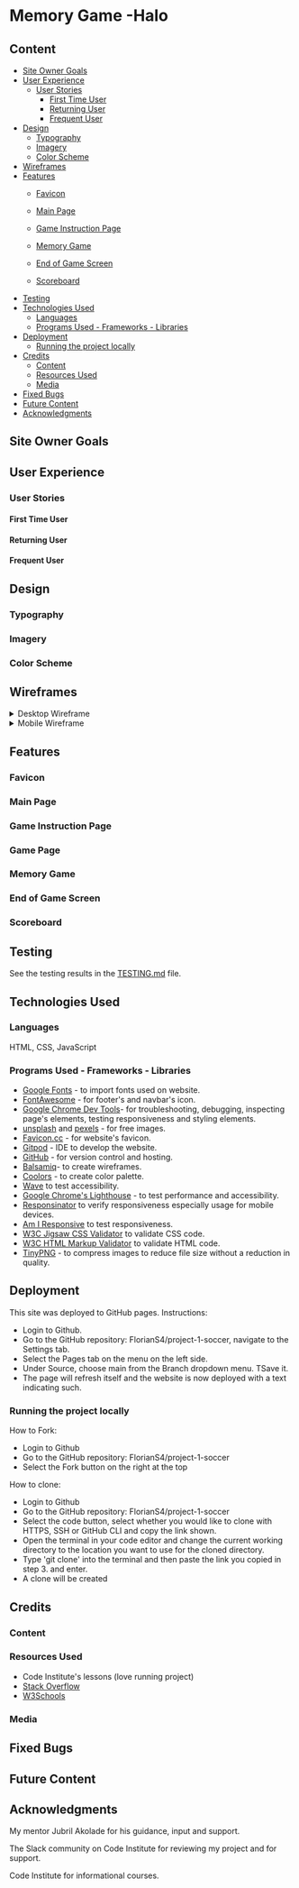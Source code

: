 # Memory Game -Halo

## Content
- [Site Owner Goals](#site-owner-goals)
- [User Experience](#user-experience)
    - [User Stories](#user-stories)
        - [First Time User](#first-time-user)
        - [Returning User](#returning-user)
        - [Frequent User](#frequent-user)
- [Design](#design)
    - [Typography](#typography)
    - [Imagery](#imagery)
    - [Color Scheme](#color-scheme)
- [Wireframes](#wireframes)
- [Features](#features)
    - [Favicon](#favicon)



    - [Main Page](#main-page)
    - [Game Instruction Page](#game-instruction-page)
    - [Memory Game](#memory-game)
    - [End of Game Screen](#end-of-game-screen)
    - [Scoreboard](#scoreboard)
- [Testing](#testing)
- [Technologies Used](#technologies-used)
    - [Languages](#languages)
    - [Programs Used - Frameworks - Libraries](#programs-used---frameworks---libraries)
- [Deployment](#deployment)
    - [Running the project locally](#running-the-project-locally)
- [Credits](#credits)
    - [Content](#content)
    - [Resources Used](#resources-used)
    - [Media](#media)
- [Fixed Bugs](#fixed-bugs)
- [Future Content](#future-content)
- [Acknowledgments](#acknowledgments)


## Site Owner Goals

## User Experience
### User Stories
#### First Time User
#### Returning User
#### Frequent User
## Design
### Typography
### Imagery
### Color Scheme
## Wireframes
<details>

<summary>Desktop Wireframe</summary>
Main Page:

![Wireframe Main Page Desktop](/assets/docs/readme-images/start-side-desktop.png)

Game Instruction Page:

![Wireframe Game Instruction Page Desktop](/assets/docs/readme-images/how-to-play-side-desktop.png)

Memory Game:

![Wireframe Memory Game Desktop](/assets/docs/readme-images/play-game-side-desktop.png)

End of Game Screen:

![Wireframe End of Game Screen Desktop](/assets/docs/readme-images/end-game-screen-desktop.png)

Scoreboard:

![Wireframe Scoreboard Desktop](/assets/docs/readme-images/scoreboard-desktop.png)

</details>

<details>

<summary>Mobile Wireframe</summary>
Main Page:

![Wireframe Main Page Mobile](/assets/docs/readme-images/start-side-mobile.png)

Game Instruction Page:

![Wireframe Game Instruction Page Mobile](/assets/docs/readme-images/how-to-play-mobile.png)

Memory Game:

![Wireframe Memory Game Mobile](/assets/docs/readme-images/play-game-side-mobile.png)

End of Game Screen:

![Wireframe End of Game Screen Mobile](/assets/docs/readme-images/end-game-screen-mobile.png)

Scoreboard:

![Wireframe Scoreboard Mobile](/assets/docs/readme-images/scoreboard-mobile.png)
</details>

## Features
### Favicon
### Main Page
### Game Instruction Page
### Game Page
### Memory Game
### End of Game Screen
### Scoreboard

## Testing
See the testing results in the [TESTING.md](TESTING.md) file.
## Technologies Used
### Languages
HTML, CSS, JavaScript
### Programs Used - Frameworks - Libraries
- [Google Fonts](https://fonts.google.com/) - to import  fonts used on website.
- [FontAwesome](https://fontawesome.com/) - for footer's and navbar's icon.
- [Google Chrome Dev Tools](https://developers.google.com/web/tools/chrome-devtools)- for troubleshooting, debugging, inspecting page's elements, testing responsiveness and styling elements.
- [unsplash](https://unsplash.com/de) and [pexels](https://www.pexels.com/) - for free images.
- [Favicon.cc](https://www.favicon.cc/) - for website's favicon.
- [Gitpod](https://gitpod.io/) - IDE to develop the website.
- [GitHub](https://GitHub.com/) - for version control and hosting.
- [Balsamiq](https://balsamiq.com/wireframes/)- to create wireframes.
- [Coolors](https://coolors.co/) - to create color palette.
- [Wave](https://wave.webaim.org/) to test accessibility.
- [Google Chrome's Lighthouse](https://developers.google.com/web/tools/lighthouse) - to test performance and accessibility.
- [Responsinator](http://www.responsinator.com/) to verify responsiveness especially usage for mobile devices.
- [Am I Responsive](https://ui.dev/amiresponsive) to test responsiveness.
- [W3C Jigsaw CSS Validator](https://jigsaw.w3.org/css-validator/) to validate CSS code.
- [W3C HTML Markup Validator](https://validator.w3.org/) to validate HTML code.
- [TinyPNG](https://tinypng.com/) - to compress images to reduce file size without a reduction in quality.


## Deployment
This site was deployed to GitHub pages. Instructions:

- Login to Github.
- Go to the GitHub repository: FlorianS4/project-1-soccer, navigate to the Settings tab.
- Select the Pages tab on the menu on the left side.
- Under Source, choose main from the Branch dropdown menu. TSave it.
- The page will refresh itself and the website is now deployed with a text indicating such.

### Running the project locally
How to Fork:
- Login to Github
- Go to the GitHub repository: FlorianS4/project-1-soccer
- Select the Fork button on the right at the top

How to clone:
- Login to Github
- Go to the GitHub repository: FlorianS4/project-1-soccer
- Select the code button, select whether you would like to clone with HTTPS, SSH or GitHub CLI and copy the link shown.
- Open the terminal in your code editor and change the current working directory to the location you want to use for the cloned directory.
- Type 'git clone' into the terminal and then paste the link you copied in step 3. and enter.
- A clone will be created

## Credits
### Content
### Resources Used
- Code Institute's lessons (love running project)
- [Stack Overflow](https://stackoverflow.com/)
- [W3Schools](https://www.w3schools.com/)
### Media

## Fixed Bugs

## Future Content

## Acknowledgments
My mentor Jubril Akolade for his guidance, input and support.

The Slack community on Code Institute for reviewing my project and for support.

Code Institute for informational courses.